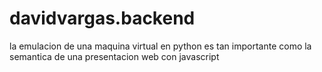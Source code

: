 # davidvargas.backend
la emulacion de una maquina virtual en python es tan importante como la semantica de una presentacion web con javascript
